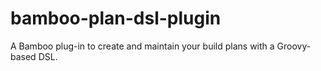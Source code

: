 # bamboo-plan-dsl-plugin
A Bamboo plug-in to create and maintain your build plans with a Groovy-based DSL.
